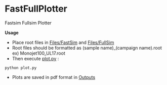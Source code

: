 # FastFullPlotter
Fastsim Fullsim Plotter

**Usage**
- Place root files in [Files/FastSim](https://github.com/youngwan-kim/FastFullPlotter/tree/main/Files/FastSim) and [Files/FullSim](https://github.com/youngwan-kim/FastFullPlotter/tree/main/Files/FullSim)
- Root files should be formatted as (sample name)\_(campaign name).root \
ex) Monojet100_UL17.root
- Then execute [plot.py](https://github.com/youngwan-kim/FastFullPlotter/tree/main/plot.py) :
```
python plot.py
```
- Plots are saved in pdf format in [Outputs](https://github.com/youngwan-kim/FastFullPlotter/tree/main/Outputs)
